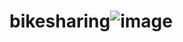 # bikesharing![image](https://user-images.githubusercontent.com/112590378/206357678-2dc5377c-50af-47de-ad5e-877b149cd548.png)
